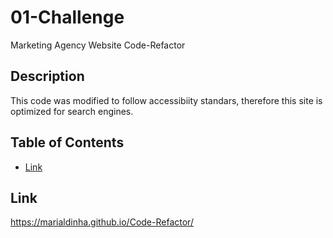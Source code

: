 
# 01-Challenge
Marketing Agency Website
Code-Refactor

## Description
This code was modified to follow accessibiity standars, therefore this site is optimized for search engines.

## Table of Contents
- [Link](#Link)

## Link
https://marialdinha.github.io/Code-Refactor/

